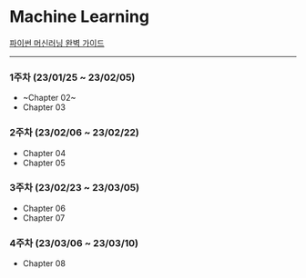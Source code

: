 # Machine Learning

[파이썬 머신러닝 완벽 가이드](https://github.com/wikibook/pymlrev2)

-----

### 1주차 (23/01/25 ~ 23/02/05)
- ~Chapter 02~
- Chapter 03

### 2주차 (23/02/06 ~ 23/02/22)
- Chapter 04
- Chapter 05

### 3주차 (23/02/23 ~ 23/03/05)
- Chapter 06
- Chapter 07

### 4주차 (23/03/06 ~ 23/03/10)
- Chapter 08
